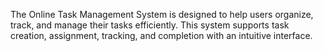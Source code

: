 The Online Task Management System is designed to help users organize, track, and manage their tasks efficiently. This system supports task creation, assignment, tracking, and completion with an intuitive interface.

